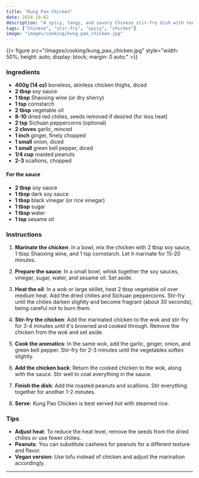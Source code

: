 ```yaml
---
title: "Kung Pao Chicken"
date: 2024-10-02
description: "A spicy, tangy, and savory Chinese stir-fry dish with tender chicken, peanuts, and dried chilies."
tags: ["Chinese", "stir-fry", "spicy", "chicken"]
image: "images/cooking/kung_pao_chicken.jpg"
---
```


{{< figure src="/images/cooking/kung_pao_chicken.jpg" style="width: 50%; height: auto; display: block; margin: 0 auto;" >}}

### Ingredients

- **400g (14 oz)** boneless, skinless chicken thighs, diced
- **2 tbsp** soy sauce
- **1 tbsp** Shaoxing wine (or dry sherry)
- **1 tsp** cornstarch
- **2 tbsp** vegetable oil
- **8-10** dried red chilies, seeds removed if desired (for less heat)
- **2 tsp** Sichuan peppercorns (optional)
- **2 cloves** garlic, minced
- **1 inch** ginger, finely chopped
- **1 small** onion, diced
- **1 small** green bell pepper, diced
- **1/4 cup** roasted peanuts
- **2-3** scallions, chopped

#### For the sauce

- **2 tbsp** soy sauce
- **1 tbsp** dark soy sauce
- **1 tbsp** black vinegar (or rice vinegar)
- **1 tbsp** sugar
- **1 tbsp** water
- **1 tsp** sesame oil

### Instructions

1. **Marinate the chicken**: In a bowl, mix the chicken with 2 tbsp soy sauce, 1 tbsp Shaoxing wine, and 1 tsp cornstarch. Let it marinate for 15-20 minutes.

2. **Prepare the sauce**: In a small bowl, whisk together the soy sauces, vinegar, sugar, water, and sesame oil. Set aside.

3. **Heat the oil**: In a wok or large skillet, heat 2 tbsp vegetable oil over medium heat. Add the dried chilies and Sichuan peppercorns. Stir-fry until the chilies darken slightly and become fragrant (about 30 seconds), being careful not to burn them.

4. **Stir-fry the chicken**: Add the marinated chicken to the wok and stir-fry for 3-4 minutes until it's browned and cooked through. Remove the chicken from the wok and set aside.

5. **Cook the aromatics**: In the same wok, add the garlic, ginger, onion, and green bell pepper. Stir-fry for 2-3 minutes until the vegetables soften slightly.

6. **Add the chicken back**: Return the cooked chicken to the wok, along with the sauce. Stir well to coat everything in the sauce.

7. **Finish the dish**: Add the roasted peanuts and scallions. Stir everything together for another 1-2 minutes.

8. **Serve**: Kung Pao Chicken is best served hot with steamed rice.

### Tips

- **Adjust heat**: To reduce the heat level, remove the seeds from the dried chilies or use fewer chilies.
- **Peanuts**: You can substitute cashews for peanuts for a different texture and flavor.
- **Vegan version**: Use tofu instead of chicken and adjust the marination accordingly.

---
